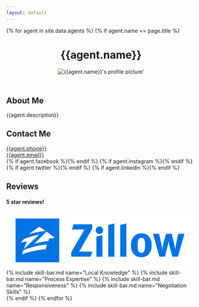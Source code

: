 ```yaml
---
layout: default
---
```

{% for agent in site.data.agents %}
  {% if agent.name == page.title %}
  <header class="row">
    <h1>{{agent.name}}</h1>
    <div id="header-image">
      <img src="/assets/defaults/agents/{{agent.name | slugify}}-banner.jpg" alt="{{agent.name}}'s profile picture'"/>
    </div>
  </header>
  <div class="row pt-4 pr-4 pl-4">
    <div class="col-lg-7 col-sm-12">
      <h2 id="about-me">About Me</h2>
      <p>{{agent.description}}</p>
    </div>
    <div class="col-lg-5 col-md-12">
      <h2 id="contact-me">Contact Me</h2>
      <div class="mb-2">
        <a class="social" href="tel:+1{{agent.phone | remove:"-" | remove:"."}}" title="Text or call {{agent.name}}"><i class="theperrygroup-phone pr-2"></i>{{agent.phone}}</a>
      </div>
      <div class="mb-2">
        <a class="social" href="mailto:{{agent.email}}" title="Email {{agent.name}}"><i class="theperrygroup-email pr-2"></i>{{agent.email}}</a>
      </div>
      <div class="social-container">
        {% if agent.facebook %}<a class="social" href="https://www.facebook.com/{{ agent.facebook }}" target="_blank" title="Connect with {{agent.name}} on Facebook"><i class="theperrygroup-facebook"></i></a>{% endif %}
        {% if agent.instagram %}<a class="social" href="https://www.instagram.com/{{ agent.instagram }}" target="_blank" title="Connect with {{agent.name}} on Instagram"><i class="theperrygroup-instagram"></i></a>{% endif %}
        {% if agent.twitter %}<a class="social" href="https://www.twitter.com/{{ agent.twitter }}" target="_blank" title="Connect with {{agent.name}} on Twitter"><i class="theperrygroup-twitter"></i></a>{% endif %}
        {% if agent.linkedin %}<a class="social" href="https://www.linkedin.com/in/{{ agent.linkedin }}" target="_blank" title="Connect with {{agent.name}} on LinkedIn"><i class="theperrygroup-linkedin"></i></a>{% endif %}
      </div>
    </div>
  </div>
  <div class="row pt-4 pr-4 pl-4">
    <div class="col">
      <h2 id="latest-reviews">Reviews</h2>
      <div class="mt-5 row justify-content-center">
        <!-- <div class="col text-center font-italic agent-stats">
          <h4 class="m-0"><div class="agent-stats-value pb-5" id="homes-sold"></div> homes sold this year!</h4>
        </div> -->
        <div class="col-lg-3 col-md-4 col-sd-6 agent-stats align-self-center mb-sd-0 mb-5 text-center">
          <h4 class="m-0 font-italic"><div class="agent-stats-value pb-1" id="five-star-reviews"></div> 5 star reviews!</h4>
          <a href="https://www.zillow.com/profile/{{agent.zillow}}/#reviews" target="_blank" title="View all {{agent.name}}'s reviews on Zillow"><img src="/assets/defaults/logos/zillow-500.png" class="mt-1" id="zillow-logo" alt="Zillow logo"/></a>
        </div>
        <div class="col-lg-5 col-md-6 col-sd-6" id="review-bars">
          {% include skill-bar.md name="Local Knowledge" %}
          {% include skill-bar.md name="Process Expertise" %}
          {% include skill-bar.md name="Responsiveness" %}
          {% include skill-bar.md name="Negotiation Skills" %}
        </div>
      </div>
      <div class="mt-5 card-custom-deck row" id="reviews" data-zillow-id="{{agent.zillow}}"></div>
    </div>
  </div>
  {% endif %}
{% endfor %}
